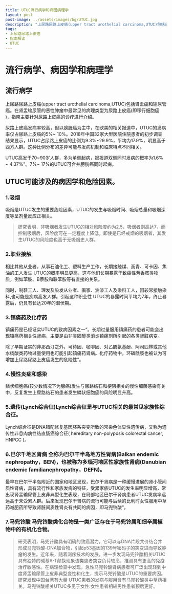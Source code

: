 ```yaml
---
title: UTUC流行病学和病因病理学
layout: post
post-image: ../assets/images/bg/UTUC.jpg
description: "上尿路尿路上皮癌(upper tract urothelial carcinoma,UTUC)包括肾盂癌和输尿管癌。在肾盂输尿管的恶性肿瘤中最常见的病理类型为尿路上皮癌(即移行细胞癌 )"
tags: 
- 上尿路尿路上皮癌
- 指南解读
- UTUC
---
```




# 

# 流行病学、病因学和病理学

## 流行病学

上尿路尿路上皮癌(upper tract urothelial carcinoma,UTUC)包括肾盂癌和输尿管癌。在肾盂输尿管的恶性肿瘤中最常见的病理类型为尿路上皮癌(即移行细胞癌 )，指南主要针对尿路上皮癌的诊疗进行介绍。

尿路上皮癌发病率较高，但以膀胱癌为主中，在欧美的相关报道中，UTUC的发病率仅占尿路上皮癌的5%~ 10%。2018年中国32家大型医院住院患者的初步调查结果显示，UTUC占尿路上皮癌的比例为9.3%~29.9%，平均为17.9%，明显高于西方人群。这种比例分布的差异可能与发病机制和临床特点不同相关。

UTUC高发于70~90岁人群，多为单侧起病，据报道双侧同时发病的概率为1.6% ~ 4.37%"。7%~ 17%的UTUC可合并膀胱癌同时起病。

## UTUC可能涉及的病因学和危险因素。

### 1.吸烟 

吸烟是UTUC发生的重要危险因素，UTUC的发生与吸烟时间、吸烟总量和吸烟深度等呈剂量反应正相关。

> 研究表明，非吸烟者发生UTUC的相对风险度约为2.5，吸烟者则高达7，而控制吸烟后，风险度可在一定程度上降低。即使是已经戒烟的吸烟者，其发生UTUC的风险度也高于无吸烟史人群。

### 2.职业接触 

相比其他从业者，从事石油化工、塑料生产工作，长期接触煤、沥青、可卡因、焦油的工人发生 UTUC的概率明显更高，这与他们长期暴露于致癌性芳香胺类物质，例如苯胺、B萘胺和联苯胺等有直接的关系。

同时，制鞋工人、理发及染发从业者、画家、油漆工人及染料工人，因较常接触染料,也可能是疾病高发人群。引起这种职业性 UTUC的暴露时间平均为7年，终止暴露后，仍具有长达20年的潜伏期。

### 3.镇痛药及化疗药 

镇痛药是已经证实UTUC的致病因素之一“。长期过量服用镇痛药的患者可能会出现镇痛药相关性肾病，主要是由非类固醇类消炎镇痛剂所引起的各类肾脏病变。

除了早期证实的非那西汀之外，可待因、咖啡因、对乙酰氨基酚、阿司匹林或其他水杨酸类药物过量使用也可能引起镇痛药肾病。化疗药物中，环磷酰胺也被认为可增加上尿路尿路上皮癌发生的危险性"。

### 4.慢性炎症和感染 

鳞状细胞癌(较少数情况下为腺癌)发生与尿路结石和梗阻相关的慢性细菌感染有关中，反复发生上尿路结石的患者发生鳞状细胞癌的风险明显升高。


### 5.遗传(Lynch综合征)Lynch综合征是与UTUC相关的最常见家族性综合征。

Lynch综合征是DNA错配修复基因胚系突变所致的常染色体显性遗传病，又称为遗传性非息肉病性结直肠癌综合征( hereditary non-polyposis colorectal cancer, HNPCC )。

### 6.巴尔千地区肾病 全称为巴尔干半岛地方性肾病(Balkan endemic nephropathy，BEN)，也被称为多瑙河地区性家族性肾病(Danubian endemic familianephropathy，DEFN)。

最早在巴尔干半岛附近的国家和地区发现，巴尔干肾病是一种缓慢进展的肾小管间质性肾病，具有流行性和家族发病的特征，受累家族UTUC的发生率明显增高，常出现肾盂输尿管上皮非典型化生表现，在局部地区巴尔干肾病患者UTUC发病率远远高于未受累人群。后来发现巴尔干肾病的流行可能与后续的比利时女性服用中草药减肥药所导致肾脏间质性肾炎有共同的病因，即马兜铃酸“。

### 7.马兜铃酸 马兜铃酸类化合物是一类广泛存在于马兜铃属和细辛属植物中的有机化合物。

> 研究表明，马兜铃酸具有明确的致癌潜力，它可以与DNA片段共价结合并形成马兜铃酸-DNA加合物，引起p53基因的139号密码子的突变进而导致肿瘤的发生。近年来，随着测序技术的发展，进一步发现马兜铃酸相关UTUC具有独特的碱基A-T颠换现象该类患者突变负荷较高，推测具有更高的免疫治疗敏感性。在病理检查中发现，急性马兜铃酸肾病患者可广泛出现轻到中度肾盂输尿管上皮非典型变性和化生，提示马兜铃酸是UTUC的重要病因。研究发现中国台湾有大量 UTUC患者的发病与服用含有马兜铃酸类中草药相关。马兜铃酸相关UTUC多见于女性:女性患者相较男性患者预后更好。

